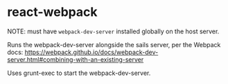 # react-webpack

NOTE: must have `webpack-dev-server` installed globally on the host server.

Runs the webpack-dev-server alongside the sails server, per the Webpack docs:
https://webpack.github.io/docs/webpack-dev-server.html#combining-with-an-existing-server


Uses grunt-exec to start the webpack-dev-server. 


